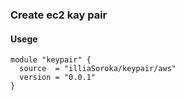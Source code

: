 ### Create ec2 kay pair


#### Usege

```
module "keypair" {
  source  = "illiaSoroka/keypair/aws"
  version = "0.0.1"
}

```